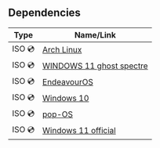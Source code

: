 ## Dependencies

| Type         | Name/Link    |
|-------------------|--------------|
| ISO 💿| [Arch Linux](https://archlinux.org/download/)  |
| ISO 💿| [WINDOWS 11 ghost spectre](https://ghostclouds.xyz/wp/w11-22h2-22621/)  |
| ISO 💿| [EndeavourOS](https://endeavouros.com/)  |
| ISO 💿| [Windows 10](https://windows-10.en.uptodown.com/windows/download)  |
| ISO 💿| [pop-OS](https://pop.system76.com/)  |
| ISO 💿| [Windows 11 official]([https://www.hirensbootcd.org/download/](https://www.microsoft.com/en-in/software-download/windows11))  |
